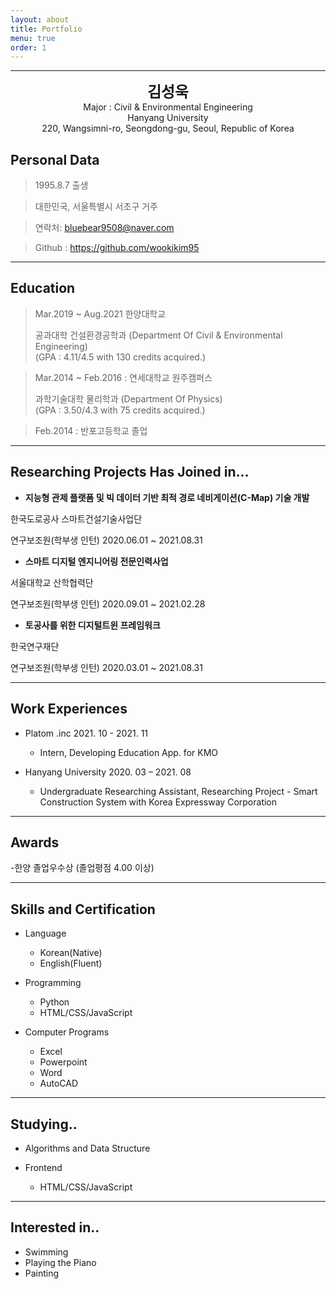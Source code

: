 ```yaml
---
layout: about
title: Portfolio
menu: true
order: 1
---
```


* * *
<center>
<span style=
"font-size:170%;
font-weight:bold">
김성욱
</span>
</center>

<center>Major : Civil & Environmental Engineering</center>

<center>Hanyang University</center>

<center>220, Wangsimni-ro, Seongdong-gu, Seoul, Republic of Korea</center>

## Personal Data

> 1995.8.7 출생

> 대한민국, 서울특별시 서초구 거주

> 연락처: bluebear9508@naver.com

> Github : <a href="https://github.com/wookikim95">https://github.com/wookikim95</a>

---
## Education

> Mar.2019 ~ Aug.2021 한양대학교
>
> 공과대학 건설환경공학과 (Department Of Civil & Environmental Engineering)<br/>
> (GPA : 4.11/4.5 with 130 credits acquired.)

> Mar.2014 ~ Feb.2016 : 연세대학교 원주캠퍼스
>
> 과학기술대학 물리학과 (Department Of Physics)<br/>
> (GPA : 3.50/4.3 with 75 credits acquired.)

> Feb.2014 : 반포고등학교 졸업


---
## Researching Projects Has Joined in...


* **지능형 관제 플랫폼 및 빅 데이터 기반 최적 경로 네비게이션(C-Map) 기술 개발**

한국도로공사 스마트건설기술사업단

연구보조원(학부생 인턴) 2020.06.01 ~ 2021.08.31

* **스마트 디지털 엔지니어링 전문인력사업**

서울대학교 산학협력단

연구보조원(학부생 인턴) 2020.09.01 ~ 2021.02.28

* **토공사를 위한 디지털트윈 프레임워크**

한국연구재단

연구보조원(학부생 인턴) 2020.03.01 ~ 2021.08.31

---
## Work Experiences

* Platom .inc 2021. 10 - 2021. 11 

  + Intern, Developing Education App. for KMO

* Hanyang University 2020. 03 – 2021. 08

  + Undergraduate Researching Assistant, Researching Project - Smart Construction System with Korea Expressway Corporation


---
## Awards


-한양 졸업우수상 (졸업평점 4.00 이상)

---
## Skills and Certification

* Language
  + Korean(Native)
  + English(Fluent)

* Programming
  + Python
  + HTML/CSS/JavaScript

* Computer Programs
  + Excel
  + Powerpoint
  + Word
  + AutoCAD

---
## Studying..

* Algorithms and Data Structure

* Frontend
    + HTML/CSS/JavaScript

---
## Interested in..

* Swimming
* Playing the Piano
* Painting



